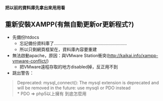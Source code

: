 **把以前的資料庫先拿出來用用看**
## 重新安裝XAMPP(有無自動更新or更新程式?)
* 先備份htdocs
    * 忘記備份資料庫了...........................................................
    * 所以只剩網頁框架在，資料庫內容要重建
* 無法啟動apache，原因：與VMware Station衝突(http://kaikai.info/xampp-vmware-conflict/)
    * 把VMware遠程存取的地方disabled掉，反正用不到
* 跳出警告：
> Deprecated: mysql_connect(): The mysql extension is deprecated and will be removed in the future: use mysqli or PDO instead  
    * PDO => php5以上擁有 到底怎麼用

## 
